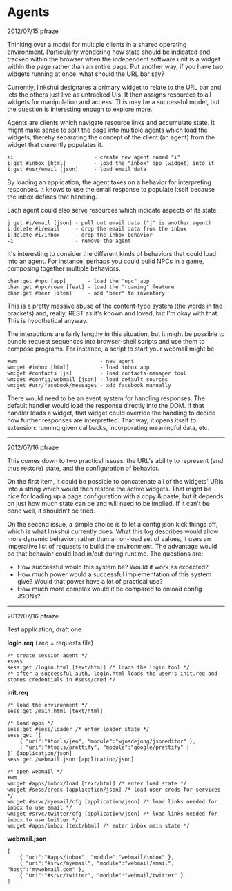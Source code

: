 Agents
======

2012/07/15 pfraze

Thinking over a model for multiple clients in a shared operating environment. Particularly wondering how state should be indicated and tracked within the browser when the independent software unit is a widget within the page rather than an entire page. Put another way, if you have two widgets running at once, what should the URL bar say?

Currently, linkshui designates a primary widget to relate to the URL bar and lets the others just live as untracked UIs. It then assigns resources to all widgets for manipulation and access. This may be a successful model, but the question is interesting enough to explore more.

Agents are clients which navigate resource links and accumulate state. It might make sense to split the page into multiple agents which load the widgets, thereby separating the concept of the client (an agent) from the widget that currently populates it.

```
+i                          - create new agent named "i"
i:get #inbox [html]         - load the "inbox" app (widget) into it
i:get #usr/email [json]     - load email data
```

By loading an application, the agent takes on a behavior for interpreting responses. It knows to use the email response to populate itself because the inbox defines that handling.

Each agent could also serve resources which indicate aspects of its state.

```
j:get #i/email [json] - pull out email data ("j" is another agent)
i:delete #i/email     - drop the email data from the inbox
i:delete #i/inbox     - drop the inbox behavior
-i                    - remove the agent
```

It's interesting to consider the different kinds of behaviors that could load into an agent. For instance, perhaps you could build NPCs in a game, composing together multiple behaviors.

```
char:get #npc [app]       - load the "npc" app
char:get #npc/roam [feat] - load the "roaming" feature
char:get #beer [item]     - add "beer" to inventory
```

This is a pretty massive abuse of the content-type system (the words in the brackets) and, really, REST as it's known and loved, but I'm okay with that. This is hypothetical anyway.

The interactions are fairly lengthy in this situation, but it might be possible to bundle request sequences into browser-shell scripts and use them to compose programs. For instance, a script to start your webmail might be:

```
+wm                           - new agent
wm:get #inbox [html]          - load inbox app
wm:get #contacts [js]         - load contacts-manager tool
wm:get #config/webmail [json] - load default sources
wm:get #usr/facebook/messages - add facebook manually
```

There would need to be an event system for handling responses. The default handler would load the response directly into the DOM. If that handler loads a widget, that widget could override the handling to decide how further responses are interpretted. That way, it opens itself to extension: running given callbacks, incorporating meaningful data, etc. 

---

2012/07/16 pfraze

This comes down to two practical issues: the URL's ability to represent (and thus restore) state, and the configuration of behavior.

On the first item, it could be possible to concatenate all of the widgets' URIs into a string which would then restore the active widgets. That might be nice for loading up a page configuration with a copy & paste, but it depends on just how much state can be and will need to be implied. If it can't be done well, it shouldn't be tried.

On the second issue, a simple choice is to let a config json kick things off, which is what linkshui currently does. What this log describes would allow more dynamic behavior; rather than an on-load set of values, it uses an imperative list of requests to build the environment. The advantage would be that behavior could load in/out during runtime. The questions are:

 - How successful would this system be? Would it work as expected?
 - How much power would a successful implementation of this system give? Would that power have a lot of practical use?
 - How much more complex would it be compared to onload config JSONs?

---

2012/07/16 pfraze

Test application, draft one

**login.req** (.req = requests file)

```
/* create session agent */
+sess
sess:get /login.html [text/html] /* loads the login tool */
/* after a successful auth, login.html loads the user's init.req and stores credentials in #sess/cred */
```

**init.req**

```
/* load the environment */
sess:get /main.html [text/html]

/* load apps */
sess:get #sess/loader /* enter loader state */
sess:get `[
    { "uri":"#tools/jeo", "module":"wjosdejong/jsoneditor" },
    { "uri":"#tools/prettify", "module":"google/prettify" }
]` [application/json] 
sess:get /webmail.json [application/json]

/* open webmail */
+wm
wm:get #apps/inbox/load [text/html] /* enter load state */
wm:get #sess/creds [application/json] /* load user creds for services */
wm:get #srvc/myemail/cfg [application/json] /* load links needed for inbox to use email */
wm:get #srvc/twitter/cfg [application/json] /* load links needed for inbox to use twitter */
wm:get #apps/inbox [text/html] /* enter inbox main state */
```

**webmail.json**

```
[
    { "uri":"#apps/inbox", "module":"webmail/inbox" },
    { "uri":"#srvc/myemail", "module":"webmail/email", "host":"mywebmail.com" },
    { "uri":"#srvc/twitter", "module":"webmail/twitter" }
]
```
